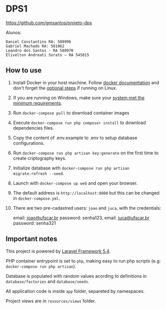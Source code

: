 # DPS1

https://github.com/gmsantos/projeto-dps

Alunos:

    Daniel Constantino RA: 580996
    Gabriel Machado RA: 581062
    Leandro dos Santos - RA 580970
    Elivelton Andreati Sorato – RA 545015

## How to use

1. Install Docker in your host machine. Follow [docker documentation](https://docs.docker.com/engine/installation/) and don't forget the [optional steps](https://docs.docker.com/engine/installation/linux/linux-postinstall/) if running on Linux.
1. If you are running on Windows, make sure your [system met the minimum requirements](https://docs.docker.com/docker-for-windows/install/#what-to-know-before-you-install).
1. Run `docker-compose pull` to download container images
1. Execute `docker-compose run php composer install` to download dependencies files.
1. Copy the content of .env.example to .env to setup database configurations.
1. Run `docker-compose run php artisan key:generate` on the first time to create criptography keys. 
1. Initialize database with `docker-compose run php artisan migrate:refresh --seed`.
1. Launch with `docker-compose up web` and open your browser.
1. The default address is `http://localhost:8080` but this can be changed in `docker-compose.yml`.
1. There are two pre-cadastred users: `joao` and `juca`, with the credentials:

    email: joao@ufscar.br password: senha123,
    email: juca@ufscar.br password: senha321

## Important notes

This project is powered by [Laravel Framework 5.4](https://laravel.com/).

PHP container entrypoint is set to `php`, making easy to run php scripts (e.g: `docker-compose run php artisan`).

Database is populated with random values acording to definitions in `database/factories` and `database/seeds`.

All application code is inside `app` folder, separeted by namespaces.

Project views are in `resources/views` folder.
